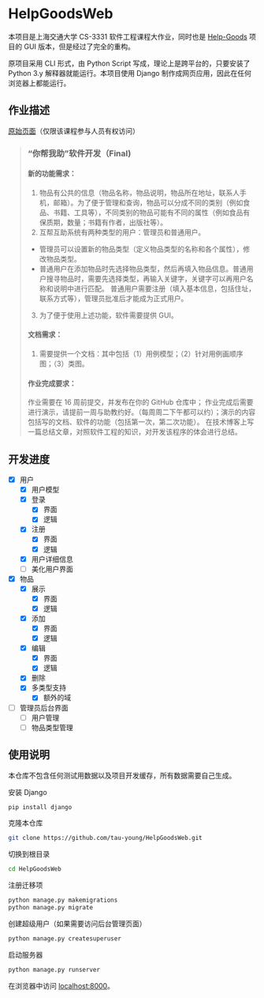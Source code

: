 # HelpGoodsWeb

本项目是上海交通大学 CS-3331 软件工程课程大作业，同时也是 [Help-Goods](https://github.com/tau-young/Help-Goods) 项目的 GUI 版本，但是经过了完全的重构。

原项目采用 CLI 形式，由 Python Script 写成，理论上是跨平台的，只要安装了 Python 3.y 解释器就能运行。本项目使用 Django 制作成网页应用，因此在任何浏览器上都能运行。

## 作业描述

[原始页面](https://oc.sjtu.edu.cn/courses/48894/assignments/193007)（仅限该课程参与人员有权访问）

> ### “你帮我助”软件开发（Final)
>
> #### 新的功能需求：
>
> 1. 物品有公共的信息（物品名称，物品说明，物品所在地址，联系人手机，邮箱）。为了便于管理和查询，物品可以分成不同的类别（例如食品、书籍、工具等），不同类别的物品可能有不同的属性（例如食品有保质期，数量；书籍有作者，出版社等）。
> 2. 互帮互助系统有两种类型的用户：管理员和普通用户。
> - 管理员可以设置新的物品类型（定义物品类型的名称和各个属性），修改物品类型。
> - 普通用户在添加物品时先选择物品类型，然后再填入物品信息。普通用户搜寻物品时，需要先选择类型，再输入关键字，关键字可以再用户名称和说明中进行匹配。
> 普通用户需要注册（填入基本信息，包括住址，联系方式等），管理员批准后才能成为正式用户。
>
> 3. 为了便于使用上述功能，软件需要提供 GUI。
>
> #### 文档需求：
>
> 1. 需要提供一个文档：其中包括（1）用例模型；（2）针对用例画顺序图；（3）类图。
>
> #### 作业完成要求：
>
> 作业需要在 16 周前提交，并发布在你的 GitHub 仓库中；
> 作业完成后需要进行演示，请提前一周与助教约好。（每周周二下午都可以约）；演示的内容包括写的文档、软件的功能（包括第一次，第二次功能）。
> 在技术博客上写一篇总结文章，对照软件工程的知识，对开发该程序的体会进行总结。

## 开发进度

- [x] 用户
	- [x] 用户模型
	- [x] 登录
		- [x] 界面
		- [x] 逻辑
	- [x] 注册
		- [x] 界面
		- [x] 逻辑
	- [x] 用户详细信息
	- [ ] 美化用户界面
- [x] 物品
	- [x] 展示
		- [x] 界面
		- [x] 逻辑
	- [x] 添加
		- [x] 界面
		- [x] 逻辑
	- [x] 编辑
		- [x] 界面
		- [x] 逻辑
	- [x] 删除
	- [x] 多类型支持
		- [x] 额外的域
- [ ] 管理员后台界面
	- [ ] 用户管理
	- [ ] 物品类型管理

## 使用说明

本仓库不包含任何测试用数据以及项目开发缓存，所有数据需要自己生成。

安装 Django
```sh
pip install django
```
克隆本仓库
```sh
git clone https://github.com/tau-young/HelpGoodsWeb.git
```
切换到根目录
```sh
cd HelpGoodsWeb
```
注册迁移项
```sh
python manage.py makemigrations
python manage.py migrate
```
创建超级用户（如果需要访问后台管理页面）
```sh
python manage.py createsuperuser
```
启动服务器
```sh
python manage.py runserver
```
在浏览器中访问 [localhost:8000](localhost:8000)。